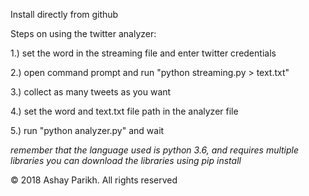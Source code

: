 Install directly from github

Steps on using the twitter analyzer:

1.) set the word in the streaming file and enter twitter credentials

2.) open command prompt and run "python streaming.py > text.txt"

3.) collect as many tweets as you want

4.) set the word and text.txt file path in the analyzer file

5.) run "python analyzer.py" and wait

*remember that the language used is python 3.6, and requires multiple libraries*
*you can download the libraries using pip install*

© 2018 Ashay Parikh. All rights reserved

